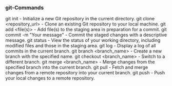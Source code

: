 ### git-Commands 


git init -                     Initialize a new Git repository in the current directory.
git clone <repository_url> -   Clone an existing Git repository to your local machine.
git add <file(s)> -            Add file(s) to the staging area in preparation for a commit.
git commit -m "Your message" - Commit the staged changes with a descriptive message.
git status -                   View the status of your working directory, including modified files and those in the staging area.
git log -                      Display a log of all commits in the current branch.
git branch <branch_name> -     Create a new branch with the specified name.
git checkout <branch_name> -   Switch to a different branch.
git merge <branch_name> -      Merge changes from the specified branch into the current branch.
git pull -                     Fetch and merge changes from a remote repository into your current branch.
git push -                    Push your local changes to a remote repository.
